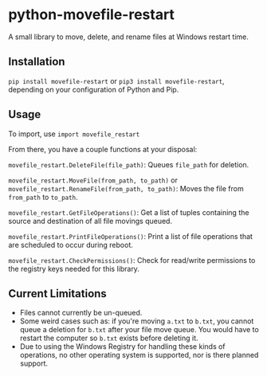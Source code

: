 # python-movefile-restart

A small library to move, delete, and rename files at Windows restart time.

## Installation

`pip install movefile-restart` or `pip3 install movefile-restart`, depending on your configuration of Python and Pip.

## Usage

To import, use `import movefile_restart`

From there, you have a couple functions at your disposal:

`movefile_restart.DeleteFile(file_path)`: Queues `file_path` for deletion.

`movefile_restart.MoveFile(from_path, to_path)` or `movefile_restart.RenameFile(from_path, to_path)`: Moves the file from `from_path` to `to_path`.

`movefile_restart.GetFileOperations()`: Get a list of tuples containing the source and destination of all file movings queued.

`movefile_restart.PrintFileOperations()`: Print a list of file operations that are scheduled to occur during reboot.

`movefile_restart.CheckPermissions()`: Check for read/write permissions to the registry keys needed for this library.

## Current Limitations

* Files cannot currently be un-queued.
* Some weird cases such as: if you're moving `a.txt` to `b.txt`, you cannot queue a deletion for `b.txt` after your file move queue. You would have to restart the computer so `b.txt` exists before deleting it.
* Due to using the Windows Registry for handling these kinds of operations, no other operating system is supported, nor is there planned support.